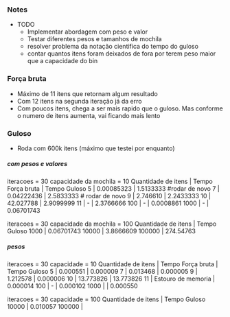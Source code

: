 ### Notes

- TODO
    - Implementar abordagem com peso e valor
    - Testar diferentes pesos e tamanhos de mochila
    - resolver problema da notação cientifica do tempo do guloso
    - contar quantos itens foram deixados de fora por terem peso maior que a capacidade do bin

### Força bruta 
- Máximo de 11 itens que retornam algum resultado
- Com 12 itens na segunda iteração já da erro
- Com poucos itens, chega a ser mais rapido que o guloso. Mas conforme o numero de itens aumenta, vai ficando mais lento

### Guloso
- Roda com 600k itens (máximo que testei por enquanto)


##### com pesos e valores
iteracoes = 30
capacidade da mochila = 10
Quantidade de itens | Tempo Força bruta | Tempo Guloso
5 | 0.00085323 | 1.5133333 #rodar de novo
7 | 0.04222436 | 2.5833333 # rodar de novo
9 | 2.746610 | 2.2433333
10 | 42.027788 | 2.9099999
11 | - | 2.3766666
100 | - | 0.0008861
1000 | - | 0.06701743

iteracoes = 30
capacidade da mochila = 100
Quantidade de itens | Tempo Guloso
1000 | 0.06701743
10000 | 3.8666609
100000 | 274.54763


##### pesos
iteracoes = 30
capacidade = 10
Quantidade de itens | Tempo Força bruta | Tempo Guloso
5 | 0.000551 | 0.000009
7 | 0.013468 | 0.000005
9 | 1.212578  | 0.000006
10 | 13.773826  | 13.773826
11 | Estouro de memoria  | 0.000014
100 |  - | 0.000102
1000 |   | 0.000550



iteracoes = 30
capacidade = 100
Quantidade de itens |  Tempo Guloso
10000 |   0.010057
100000 | 